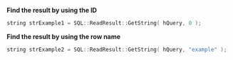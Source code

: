 **Find the result by using the ID**
```cpp
string strExample1 = SQL::ReadResult::GetString( hQuery, 0 );
```

**Find the result by using the row name**
```cpp
string strExample2 = SQL::ReadResult::GetString( hQuery, "example" );
```
